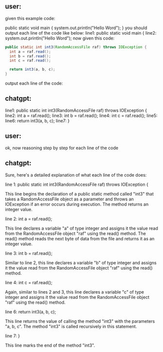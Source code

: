 

## user: 

given this example code: 

 public static void main { 
  system.out.println("Hello Word"); 
 } 
 you should output each line of the code like below: 
 line1: public static void main { 
  line2:      system.out.println("Hello Word");
 now given this code: 
  ```java
public static int int3(RandomAccessFile raf) throws IOException {
    int a = raf.read();
    int b = raf.read();
    int c = raf.read();

    return int3(a, b, c);
  }
```

  output each line of the code:

## chatgpt: 

line1: public static int int3(RandomAccessFile raf) throws IOException {
line2:    int a = raf.read();
line3:    int b = raf.read();
line4:    int c = raf.read();
line5:    
line6:    return int3(a, b, c);
line7:  }

## user: 

ok, now reasoning step by step for each line of the code

## chatgpt: 

Sure, here's a detailed explanation of what each line of the code does:

line 1: public static int int3(RandomAccessFile raf) throws IOException {

This line begins the declaration of a public static method called "int3" that takes a RandomAccessFile object as a parameter and throws an IOException if an error occurs during execution. The method returns an integer value.

line 2: int a = raf.read();

This line declares a variable "a" of type integer and assigns it the value read from the RandomAccessFile object "raf" using the read() method. The read() method reads the next byte of data from the file and returns it as an integer value.

line 3: int b = raf.read();

Similar to line 2, this line declares a variable "b" of type integer and assigns it the value read from the RandomAccessFile object "raf" using the read() method.

line 4: int c = raf.read();

Again, similar to lines 2 and 3, this line declares a variable "c" of type integer and assigns it the value read from the RandomAccessFile object "raf" using the read() method.

line 6: return int3(a, b, c);

This line returns the value of calling the method "int3" with the parameters "a, b, c". The method "int3" is called recursively in this statement.

line 7: }

This line marks the end of the method "int3".